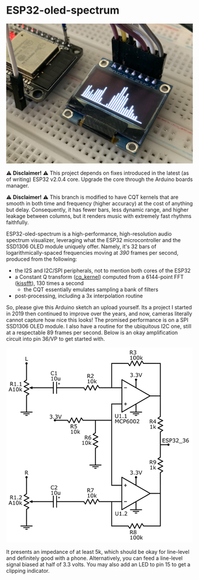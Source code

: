 # ESP32-oled-spectrum

![Picture](/images/closeup.jpeg)

⚠️ **Disclaimer!** ⚠️ This project depends on fixes introduced in the latest (as of writing) ESP32 v2.0.4 core. Upgrade the core through the Arduino boards manager.

⚠️ **Disclaimer!** ⚠️ This branch is modified to have CQT kernels that are smooth in both time and frequency (higher accuracy) at the cost of anything but delay. Consequently, it has fewer bars, less dynamic range, and higher leakage between columns, but it renders music with extremely fast rhythms faithfully.

ESP32-oled-spectrum is a high-performance, high-resolution audio spectrum visualizer, leveraging what the ESP32 microcontroller and the SSD1306 OLED module uniquely offer. Namely, it's 32 bars of logarithmically-spaced frequencies moving at *390* frames per second, produced from the following:

* the I2S and I2C/SPI peripherals, not to mention both cores of the ESP32
* a Constant Q transform ([cq_kernel](https://github.com/colonelwatch/cq_kernel)) computed from a 6144-point FFT ([kissfft](https://github.com/mborgerding/kissfft)), 130 times a second
  * the CQT essentially emulates sampling a bank of filters
* post-processing, including a 3x interpolation routine

So, please give this Arduino sketch an upload yourself. Its a project I started in 2019 then continued to improve over the years, and now, cameras literally cannot capture how nice this looks! The promised performance is on a SPI SSD1306 OLED module. I also have a routine for the ubiquitous I2C one, still at a respectable 89 frames per second. Below is an okay amplification circuit into pin 36/VP to get started with.

![Amplification circuit](/images/amplification.png)

It presents an impedance of at least 5k, which should be okay for line-level and definitely good with a phone. Alternatively, you can feed a line-level signal biased at half of 3.3 volts. You may also add an LED to pin 15 to get a clipping indicator.